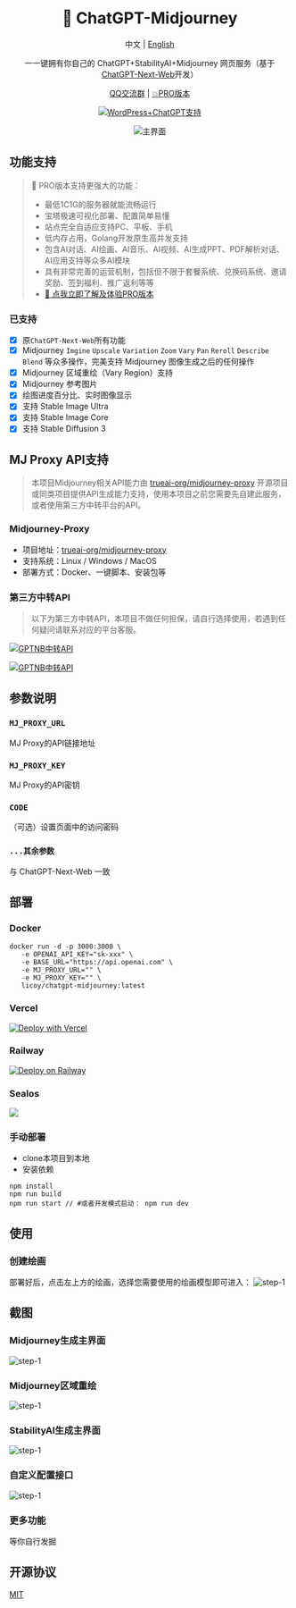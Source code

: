 <div align="center">

<h1 align="center">🍭 ChatGPT-Midjourney</h1>

中文 | [English](./README_EN.md)

一一键拥有你自己的 ChatGPT+StabilityAI+Midjourney 网页服务（基于[ChatGPT-Next-Web](https://github.com/ChatGPTNextWeb/ChatGPT-Next-Web)开发）

[QQ交流群](https://github.com/Licoy/ChatGPT-Midjourney/issues/30) | [💥PRO版本](https://github.com/Licoy/GoAmzAI)

[![WordPress+ChatGPT支持](https://img.shields.io/badge/WordPress-AIGC%20部署-red.svg?logo=wordpress&logoColor=red)](https://github.com/Licoy/wordpress-theme-puock)

![主界面](./docs/images/cover.png)

</div>

## 功能支持
> 🍭 PRO版本支持更强大的功能：
> - 最低1C1G的服务器就能流畅运行
> - 宝塔极速可视化部署、配置简单易懂
> - 站点完全自适应支持PC、平板、手机
> - 低内存占用，Golang开发原生高并发支持
> - 包含AI对话、AI绘画、AI音乐、AI视频、AI生成PPT、PDF解析对话、AI应用支持等众多AI模块
> - 具有非常完善的运营机制，包括但不限于套餐系统、兑换码系统、邀请奖励、签到福利、推广返利等等
> - [🫱 点我立即了解及体验PRO版本](https://github.com/Licoy/GoAmzAI)

### 已支持
- [x] 原`ChatGPT-Next-Web`所有功能
- [x] Midjourney `Imgine` `Upscale`  `Variation`  `Zoom`  `Vary`  `Pan`  `Reroll`  `Describe`  `Blend` 等众多操作，完美支持 Midjourney 图像生成之后的任何操作
- [x] Midjourney 区域重绘（Vary Region）支持
- [x] Midjourney 参考图片
- [x] 绘图进度百分比、实时图像显示
- [x] 支持 Stable Image Ultra
- [x] 支持 Stable Image Core
- [x] 支持 Stable Diffusion 3

## MJ Proxy API支持
> 本项目Midjourney相关API能力由 [trueai-org/midjourney-proxy](https://github.com/trueai-org/midjourney-proxy) 开源项目或同类项目提供API生成能力支持，使用本项目之前您需要先自建此服务，或者使用第三方中转平台的API。

### Midjourney-Proxy
- 项目地址：[trueai-org/midjourney-proxy](https://github.com/trueai-org/midjourney-proxy)
- 支持系统：Linux / Windows / MacOS
- 部署方式：Docker、一键脚本、安装包等

### 第三方中转API
> 以下为第三方中转API，本项目不做任何担保，请自行选择使用，若遇到任何疑问请联系对应的平台客服。

[![GPTNB中转API](https://img.shields.io/badge/GPTNB%20优质的第三方官转API-white.svg?logo=openai&logoColor=green&style=for-the-badge)](https://goapi.gptnb.ai)

[![GPTNB中转API](https://img.shields.io/badge/VMAN%20优选的第三方高速API-blue.svg?logo=openai&logoColor=green&style=for-the-badge)](https://api.mjdjourney.cn)

## 参数说明
### `MJ_PROXY_URL`
MJ Proxy的API链接地址
### `MJ_PROXY_KEY`
MJ Proxy的API密钥
### `CODE`
（可选）设置页面中的访问密码
### `...其余参数`
与 ChatGPT-Next-Web 一致

## 部署
### Docker
```shell
docker run -d -p 3000:3000 \
   -e OPENAI_API_KEY="sk-xxx" \
   -e BASE_URL="https://api.openai.com" \
   -e MJ_PROXY_URL="" \
   -e MJ_PROXY_KEY="" \
   licoy/chatgpt-midjourney:latest
```
### Vercel
[![Deploy with Vercel](https://vercel.com/button)](https://vercel.com/new/clone?repository-url=https%3A%2F%2Fgithub.com%2FLicoy%2FChatGPT-Midjourney&env=OPENAI_API_KEY&env=MJ_PROXY_URL&env=MJ_PROXY_KEY&env=CODE&project-name=chatgpt-midjourney&repository-name=ChatGPT-Midjourney)
### Railway
[![Deploy on Railway](https://railway.app/button.svg)](https://railway.app/template/1g6vDL?referralCode=vvEj-K)
### Sealos
[![](https://raw.githubusercontent.com/labring-actions/templates/main/Deploy-on-Sealos.svg)](https://cloud.sealos.io/?openapp=system-template%3FtemplateName%3Dchatgpt-midjourney)
### 手动部署
- clone本项目到本地
- 安装依赖
```shell
npm install
npm run build
npm run start // #或者开发模式启动： npm run dev
```
## 使用
### 创建绘画
部署好后，点击左上方的绘画，选择您需要使用的绘画模型即可进入：
![step-1](./docs/images/step-1.png)
## 截图
### Midjourney生成主界面
![step-1](./docs/images/step-2.png)
### Midjourney区域重绘
![step-1](./docs/images/step-5.png)
### StabilityAI生成主界面
![step-1](./docs/images/step-3.png)
### 自定义配置接口
![step-1](./docs/images/step-4.png)
### 更多功能
等你自行发掘

## 开源协议
[MIT](./LICENSE)
